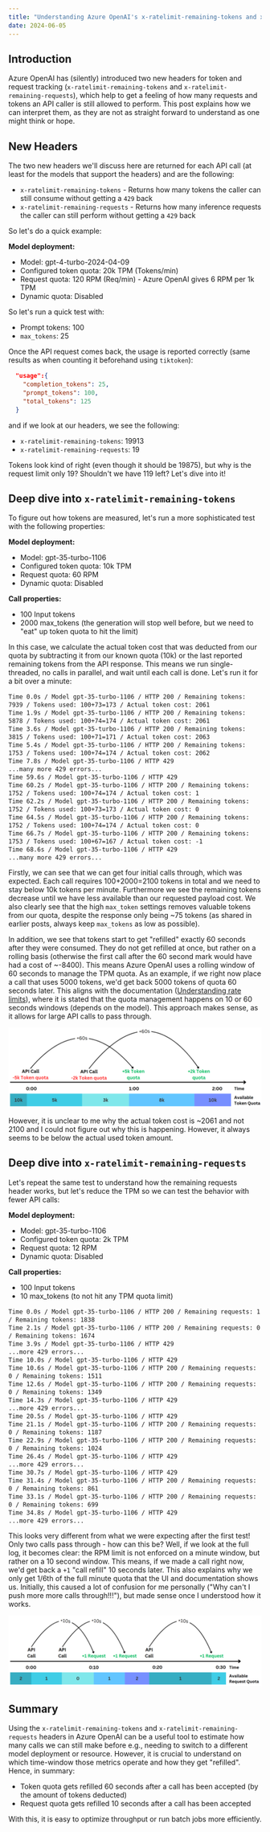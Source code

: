 ```yaml
---
title: "Understanding Azure OpenAI's x-ratelimit-remaining-tokens and x-ratelimit-remaining-requests headers"
date: 2024-06-05
---
```

## Introduction

Azure OpenAI has (silently) introduced two new headers for token and request tracking (`x-ratelimit-remaining-tokens` and `x-ratelimit-remaining-requests`), which help to get a feeling of how many requests and tokens an API caller is still allowed to perform. This post explains how we can interpret them, as they are not as straight forward to understand as one might think or hope.

## New Headers

The two new headers we'll discuss here are returned for each API call (at least for the models that support the headers) and are the following:

* `x-ratelimit-remaining-tokens` - Returns how many tokens the caller can still consume without getting a `429` back
* `x-ratelimit-remaining-requests` - Returns how many inference requests the caller can still perform without getting a `429` back

So let's do a quick example:

**Model deployment:**
* Model: gpt-4-turbo-2024-04-09
* Configured token quota: 20k TPM (Tokens/min)
* Request quota: 120 RPM (Req/min) - Azure OpenAI gives 6 RPM per 1k TPM
* Dynamic quota: Disabled

So let's run a quick test with:

* Prompt tokens: 100
* `max_tokens`: 25

Once the API request comes back, the usage is reported correctly (same results as when counting it beforehand using `tiktoken`):

```json
  "usage":{
    "completion_tokens": 25,
    "prompt_tokens": 100,
    "total_tokens": 125
  }
```

and if we look at our headers, we see the following:

* `x-ratelimit-remaining-tokens`: 19913
* `x-ratelimit-remaining-requests`: 19

Tokens look kind of right (even though it should be 19875), but why is the request limit only 19? Shouldn't we have 119 left? Let's dive into it!

## Deep dive into `x-ratelimit-remaining-tokens`

To figure out how tokens are measured, let's run a more sophisticated test with the following properties:

**Model deployment:**
* Model: gpt-35-turbo-1106
* Configured token quota: 10k TPM
* Request quota: 60 RPM
* Dynamic quota: Disabled

**Call properties:**
* 100 Input tokens
* 2000 max_tokens (the generation will stop well before, but we need to "eat" up token quota to hit the limit)

In this case, we calculate the actual token cost that was deducted from our quota by subtracting it from our known quota (10k) or the last reported remaining tokens from the API response. This means we run single-threaded, no calls in parallel, and wait until each call is done. Let's run it for a bit over a minute:

```
Time 0.0s / Model gpt-35-turbo-1106 / HTTP 200 / Remaining tokens: 7939 / Tokens used: 100+73=173 / Actual token cost: 2061
Time 1.9s / Model gpt-35-turbo-1106 / HTTP 200 / Remaining tokens: 5878 / Tokens used: 100+74=174 / Actual token cost: 2061
Time 3.6s / Model gpt-35-turbo-1106 / HTTP 200 / Remaining tokens: 3815 / Tokens used: 100+71=171 / Actual token cost: 2063
Time 5.4s / Model gpt-35-turbo-1106 / HTTP 200 / Remaining tokens: 1753 / Tokens used: 100+74=174 / Actual token cost: 2062
Time 7.8s / Model gpt-35-turbo-1106 / HTTP 429
...many more 429 errors...
Time 59.6s / Model gpt-35-turbo-1106 / HTTP 429
Time 60.2s / Model gpt-35-turbo-1106 / HTTP 200 / Remaining tokens: 1752 / Tokens used: 100+74=174 / Actual token cost: 1
Time 62.2s / Model gpt-35-turbo-1106 / HTTP 200 / Remaining tokens: 1752 / Tokens used: 100+73=173 / Actual token cost: 0
Time 64.5s / Model gpt-35-turbo-1106 / HTTP 200 / Remaining tokens: 1752 / Tokens used: 100+74=174 / Actual token cost: 0
Time 66.7s / Model gpt-35-turbo-1106 / HTTP 200 / Remaining tokens: 1753 / Tokens used: 100+67=167 / Actual token cost: -1
Time 68.6s / Model gpt-35-turbo-1106 / HTTP 429
...many more 429 errors...
```

Firstly, we can see that we can get four initial calls through, which was expected. Each call requires 100+2000=2100 tokens in total and we need to stay below 10k tokens per minute. Furthermore we see the remaining tokens decrease until we have less available than our requested payload cost. We also clearly see that the high `max_token` settings removes valuable tokens from our quota, despite the response only being ~75 tokens (as shared in earlier posts, always keep `max_tokens` as low as possible).

In addition, we see that tokens start to get "refilled" exactly 60 seconds after they were consumed. They do not get refilled at once, but rather on a rolling basis (otherwise the first call after the 60 second mark would have had a cost of ~-8400). This means Azure OpenAI uses a rolling window of 60 seconds to manage the TPM quota. As an example, if we right now place a call that uses 5000 tokens, we'd get back 5000 tokens of quota 60 seconds later. This aligns with the documentation ([Understanding rate limits](https://learn.microsoft.com/en-us/azure/ai-services/openai/how-to/quota?tabs=rest#understanding-rate-limits)), where it is stated that the quota management happens on 10 or 60 seconds windows (depends on the model). This approach makes sense, as it allows for large API calls to pass through.

![Azure OpenAI's token quota refill logic](/images/aoai_tpm_refill.png "Azure OpenAI's token quota refill logic")

However, it is unclear to me why the actual token cost is ~2061 and not 2100 and I could not figure out why this is happening. However, it always seems to be below the actual used token amount.

## Deep dive into `x-ratelimit-remaining-requests`

Let's repeat the same test to understand how the remaining requests header works, but let's reduce the TPM so we can test the behavior with fewer API calls:

**Model deployment:**
* Model: gpt-35-turbo-1106
* Configured token quota: 2k TPM
* Request quota: 12 RPM
* Dynamic quota: Disabled

**Call properties:**
* 100 Input tokens
* 10 max_tokens (to not hit any TPM quota limit)

```
Time 0.0s / Model gpt-35-turbo-1106 / HTTP 200 / Remaining requests: 1 / Remaining tokens: 1838
Time 2.1s / Model gpt-35-turbo-1106 / HTTP 200 / Remaining requests: 0 / Remaining tokens: 1674
Time 3.9s / Model gpt-35-turbo-1106 / HTTP 429
...more 429 errors...
Time 10.0s / Model gpt-35-turbo-1106 / HTTP 429
Time 10.6s / Model gpt-35-turbo-1106 / HTTP 200 / Remaining requests: 0 / Remaining tokens: 1511
Time 12.6s / Model gpt-35-turbo-1106 / HTTP 200 / Remaining requests: 0 / Remaining tokens: 1349
Time 14.3s / Model gpt-35-turbo-1106 / HTTP 429
...more 429 errors...
Time 20.5s / Model gpt-35-turbo-1106 / HTTP 429
Time 21.1s / Model gpt-35-turbo-1106 / HTTP 200 / Remaining requests: 0 / Remaining tokens: 1187
Time 22.9s / Model gpt-35-turbo-1106 / HTTP 200 / Remaining requests: 0 / Remaining tokens: 1024
Time 26.4s / Model gpt-35-turbo-1106 / HTTP 429
...more 429 errors...
Time 30.7s / Model gpt-35-turbo-1106 / HTTP 429
Time 31.4s / Model gpt-35-turbo-1106 / HTTP 200 / Remaining requests: 0 / Remaining tokens: 861
Time 33.1s / Model gpt-35-turbo-1106 / HTTP 200 / Remaining requests: 0 / Remaining tokens: 699
Time 34.8s / Model gpt-35-turbo-1106 / HTTP 429
...more 429 errors...
```

This looks very different from what we were expecting after the first test! Only two calls pass through - how can this be? Well, if we look at the full log, it becomes clear: the RPM limit is not enforced on a minute window, but rather on a 10 second window. This means, if we made a call right now, we'd get back a `+1` "call refill" 10 seconds later. This also explains why we only get 1/6th of the full minute quota that the UI and documentation shows us. Initially, this caused a lot of confusion for me personally ("Why can't I push more more calls through!!!"), but made sense once I understood how it works.

![Azure OpenAI's request quota refill logic](/images/aoai_rpm_refill.png "Azure OpenAI's request quota refill logic")

## Summary

Using the `x-ratelimit-remaining-tokens` and `x-ratelimit-remaining-requests` headers in Azure OpenAI can be a useful tool to estimate how many calls we can still make before e.g., needing to switch to a different model deployment or resource. However, it is crucial to understand on which time-window those metrics operate and how they get "refilled". Hence, in summary:

* Token quota gets refilled 60 seconds after a call has been accepted (by the amount of tokens deducted)
* Request quota gets refilled 10 seconds after a call has been accepted

With this, it is easy to optimize throughput or run batch jobs more efficiently.